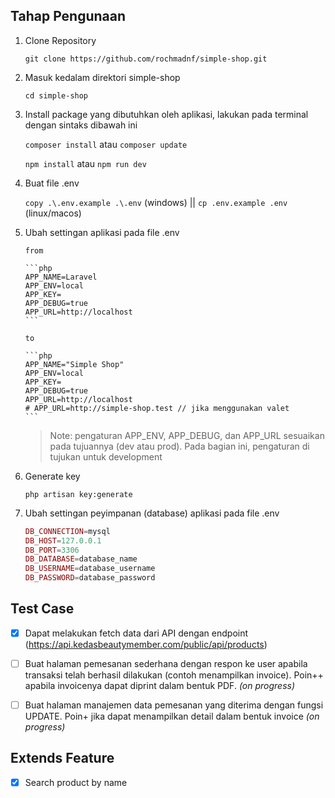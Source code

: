 ## Tahap Pengunaan

1.  Clone Repository

    `git clone https://github.com/rochmadnf/simple-shop.git`

2.  Masuk kedalam direktori simple-shop

    `cd simple-shop`

3.  Install package yang dibutuhkan oleh aplikasi, lakukan pada terminal dengan sintaks dibawah ini

    `composer install` atau `composer update`

    `npm install` atau `npm run dev`

4.  Buat file .env

    `copy .\.env.example .\.env` (windows) || `cp .env.example .env` (linux/macos)

5.  Ubah settingan aplikasi pada file .env

        from

        ```php
        APP_NAME=Laravel
        APP_ENV=local
        APP_KEY=
        APP_DEBUG=true
        APP_URL=http://localhost
        ```

        to

        ```php
        APP_NAME="Simple Shop"
        APP_ENV=local
        APP_KEY=
        APP_DEBUG=true
        APP_URL=http://localhost
        # APP_URL=http://simple-shop.test // jika menggunakan valet
        ```

    > Note: pengaturan APP_ENV, APP_DEBUG, dan APP_URL sesuaikan pada tujuannya (dev atau prod). Pada bagian ini, pengaturan di tujukan untuk development

6.  Generate key

    `php artisan key:generate`

7.  Ubah settingan peyimpanan (database) aplikasi pada file .env

    ```php
    DB_CONNECTION=mysql
    DB_HOST=127.0.0.1
    DB_PORT=3306
    DB_DATABASE=database_name
    DB_USERNAME=database_username
    DB_PASSWORD=database_password
    ```

## Test Case

-   [x] Dapat melakukan fetch data dari API dengan endpoint (https://api.kedasbeautymember.com/public/api/products)

-   [ ] Buat halaman pemesanan sederhana dengan respon ke user apabila transaksi telah berhasil dilakukan (contoh menampilkan invoice). Poin++ apabila invoicenya dapat diprint dalam bentuk PDF. _(on progress)_
-   [ ] Buat halaman manajemen data pemesanan yang diterima dengan fungsi UPDATE. Poin+ jika dapat menampilkan detail dalam bentuk invoice _(on progress)_

## Extends Feature

-   [x] Search product by name
